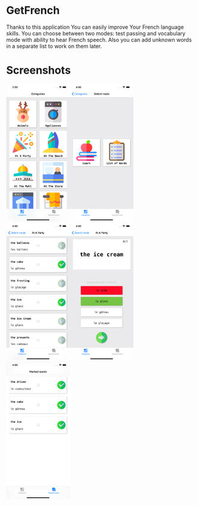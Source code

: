 # GetFrench
Thanks to this application You can easily improve Your French language skills. You can choose between two modes: test passing and vocabulary mode with ability to hear French speech. Also you can add unknown words in a separate list to work on them later.
# Screenshots
<img src="https://raw.githubusercontent.com/kyivzdat/GetFrench/master/11ProMax/1.png" width="170"><img src="https://raw.githubusercontent.com/kyivzdat/GetFrench/master/11ProMax/2.png" width="170"><img src="https://raw.githubusercontent.com/kyivzdat/GetFrench/master/11ProMax/3.png" width="170"><img src="https://raw.githubusercontent.com/kyivzdat/GetFrench/master/11ProMax/4.png" width="170"><img src="https://raw.githubusercontent.com/kyivzdat/GetFrench/master/11ProMax/5.png" width="170">


